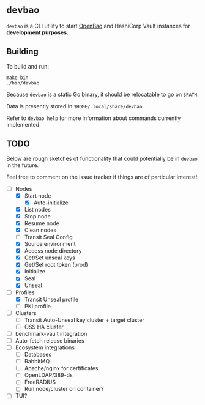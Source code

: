 # `devbao`

`devbao` is a CLI utility to start [OpenBao](https://github.com/openbao/openbao)
and HashiCorp Vault instances for **development purposes**.

## Building

To build and run:

```$
make bin
./bin/devbao
```

Because `devbao` is a static Go binary, it should be relocatable to go on `$PATH`.

Data is presently stored in `$HOME/.local/share/devbao`.

Refer to `devbao help` for more information about commands currently
implemented.

## TODO

Below are rough sketches of functionality that could potentially be in
`devbao` in the future.

Feel free to comment on the issue tracker if things are of particular
interest!

 - [ ] Nodes
   - [x] Start node
     - [x] Auto-initialize
   - [x] List nodes
   - [x] Stop node
   - [x] Resume node
   - [x] Clean nodes
   - [ ] Transit Seal Config
   - [x] Source environment
   - [x] Access node directory
   - [x] Get/Set unseal keys
   - [x] Get/Set root token (prod)
   - [x] Initialize
   - [x] Seal
   - [X] Unseal
 - [ ] Profiles
   - [x] Transit Unseal profile
   - [ ] PKI profile
 - [ ] Clusters
   - [ ] Transit Auto-Unseal key cluster + target cluster
   - [ ] OSS HA cluster
 - [ ] benchmark-vault integration
 - [ ] Auto-fetch release binaries
 - [ ] Ecosystem integrations
   - [ ] Databases
   - [ ] RabbitMQ
   - [ ] Apache/nginx for certificates
   - [ ] OpenLDAP/389-ds
   - [ ] FreeRADIUS
   - [ ] Run node/cluster on container?
 - [ ] TUI?
